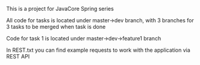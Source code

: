 This is a project for JavaCore Spring series


All code for tasks is located under master->dev branch, with 3 branches for 3 tasks to be merged when task is done


Code for task 1 is located under master->dev->feature1 branch


In REST.txt you can find example requests to work with the application via REST API
